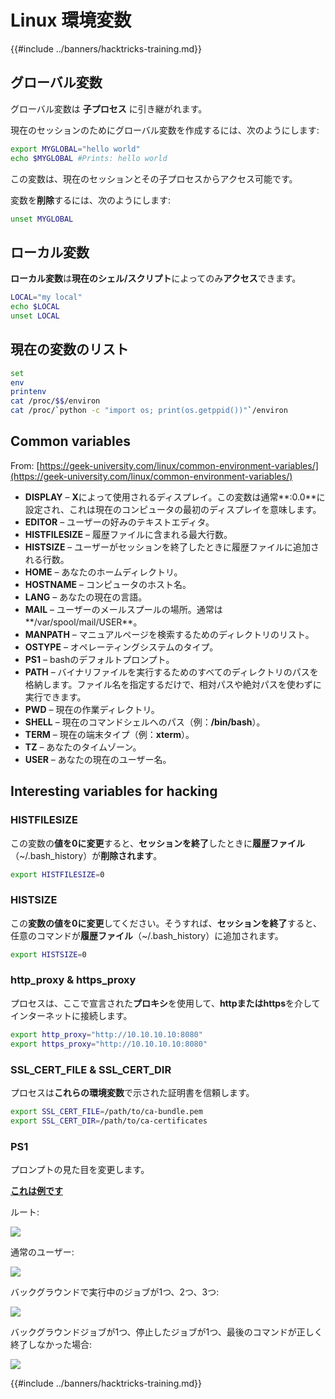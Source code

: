 # Linux 環境変数

{{#include ../banners/hacktricks-training.md}}

## グローバル変数

グローバル変数は **子プロセス** に引き継がれます。

現在のセッションのためにグローバル変数を作成するには、次のようにします:
```bash
export MYGLOBAL="hello world"
echo $MYGLOBAL #Prints: hello world
```
この変数は、現在のセッションとその子プロセスからアクセス可能です。

変数を**削除**するには、次のようにします:
```bash
unset MYGLOBAL
```
## ローカル変数

**ローカル変数**は**現在のシェル/スクリプト**によってのみ**アクセス**できます。
```bash
LOCAL="my local"
echo $LOCAL
unset LOCAL
```
## 現在の変数のリスト
```bash
set
env
printenv
cat /proc/$$/environ
cat /proc/`python -c "import os; print(os.getppid())"`/environ
```
## Common variables

From: [https://geek-university.com/linux/common-environment-variables/](https://geek-university.com/linux/common-environment-variables/)

- **DISPLAY** – **X**によって使用されるディスプレイ。この変数は通常**:0.0**に設定され、これは現在のコンピュータの最初のディスプレイを意味します。
- **EDITOR** – ユーザーの好みのテキストエディタ。
- **HISTFILESIZE** – 履歴ファイルに含まれる最大行数。
- **HISTSIZE** – ユーザーがセッションを終了したときに履歴ファイルに追加される行数。
- **HOME** – あなたのホームディレクトリ。
- **HOSTNAME** – コンピュータのホスト名。
- **LANG** – あなたの現在の言語。
- **MAIL** – ユーザーのメールスプールの場所。通常は**/var/spool/mail/USER**。
- **MANPATH** – マニュアルページを検索するためのディレクトリのリスト。
- **OSTYPE** – オペレーティングシステムのタイプ。
- **PS1** – bashのデフォルトプロンプト。
- **PATH** – バイナリファイルを実行するためのすべてのディレクトリのパスを格納します。ファイル名を指定するだけで、相対パスや絶対パスを使わずに実行できます。
- **PWD** – 現在の作業ディレクトリ。
- **SHELL** – 現在のコマンドシェルへのパス（例：**/bin/bash**）。
- **TERM** – 現在の端末タイプ（例：**xterm**）。
- **TZ** – あなたのタイムゾーン。
- **USER** – あなたの現在のユーザー名。

## Interesting variables for hacking

### **HISTFILESIZE**

この変数の**値を0に変更**すると、**セッションを終了**したときに**履歴ファイル**（\~/.bash_history）が**削除されます**。
```bash
export HISTFILESIZE=0
```
### **HISTSIZE**

この**変数の値を0に変更**してください。そうすれば、**セッションを終了**すると、任意のコマンドが**履歴ファイル**（\~/.bash_history）に追加されます。
```bash
export HISTSIZE=0
```
### http_proxy & https_proxy

プロセスは、ここで宣言された**プロキシ**を使用して、**httpまたはhttps**を介してインターネットに接続します。
```bash
export http_proxy="http://10.10.10.10:8080"
export https_proxy="http://10.10.10.10:8080"
```
### SSL_CERT_FILE & SSL_CERT_DIR

プロセスは**これらの環境変数**で示された証明書を信頼します。
```bash
export SSL_CERT_FILE=/path/to/ca-bundle.pem
export SSL_CERT_DIR=/path/to/ca-certificates
```
### PS1

プロンプトの見た目を変更します。

[**これは例です**](https://gist.github.com/carlospolop/43f7cd50f3deea972439af3222b68808)

ルート:

![](<../images/image (897).png>)

通常のユーザー:

![](<../images/image (740).png>)

バックグラウンドで実行中のジョブが1つ、2つ、3つ:

![](<../images/image (145).png>)

バックグラウンドジョブが1つ、停止したジョブが1つ、最後のコマンドが正しく終了しなかった場合:

![](<../images/image (715).png>)

{{#include ../banners/hacktricks-training.md}}
